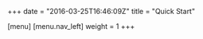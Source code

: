 +++
date = "2016-03-25T16:46:09Z"
title = "Quick Start"

[menu]
  [menu.nav_left]
    weight = 1
+++

